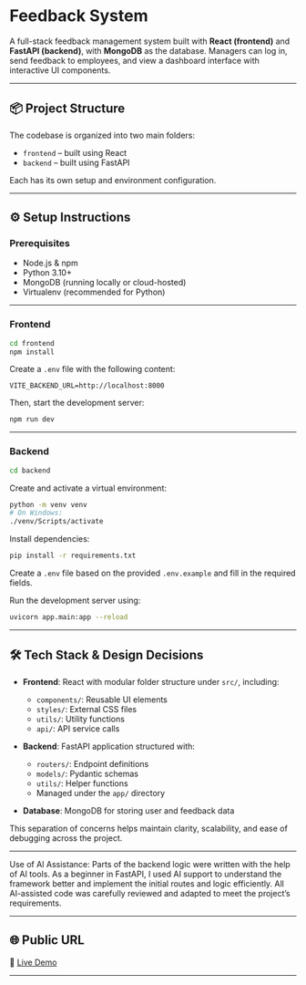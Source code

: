 # Feedback System

A full-stack feedback management system built with **React (frontend)** and **FastAPI (backend)**, with **MongoDB** as the database. Managers can log in, send feedback to employees, and view a dashboard interface with interactive UI components.

---

## 📦 Project Structure

The codebase is organized into two main folders:

- `frontend` – built using React
- `backend` – built using FastAPI

Each has its own setup and environment configuration.

---

## ⚙️ Setup Instructions

### Prerequisites

- Node.js & npm
- Python 3.10+
- MongoDB (running locally or cloud-hosted)
- Virtualenv (recommended for Python)

---

### Frontend

```bash
cd frontend
npm install
```

Create a `.env` file with the following content:

```env
VITE_BACKEND_URL=http://localhost:8000
```

Then, start the development server:

```bash
npm run dev
```

---

### Backend

```bash
cd backend
```

Create and activate a virtual environment:

```bash
python -m venv venv
# On Windows:
./venv/Scripts/activate
```

Install dependencies:

```bash
pip install -r requirements.txt
```

Create a `.env` file based on the provided `.env.example` and fill in the required fields.

Run the development server using:

```bash
uvicorn app.main:app --reload
```

---

## 🛠️ Tech Stack & Design Decisions

- **Frontend**: React with modular folder structure under `src/`, including:

  - `components/`: Reusable UI elements
  - `styles/`: External CSS files
  - `utils/`: Utility functions
  - `api/`: API service calls

- **Backend**: FastAPI application structured with:

  - `routers/`: Endpoint definitions
  - `models/`: Pydantic schemas
  - `utils/`: Helper functions
  - Managed under the `app/` directory

- **Database**: MongoDB for storing user and feedback data

This separation of concerns helps maintain clarity, scalability, and ease of debugging across the project.

---

Use of AI Assistance: Parts of the backend logic were written with the help of AI tools. As a beginner in FastAPI, I used AI support to understand the framework better and implement the initial routes and logic efficiently. All AI-assisted code was carefully reviewed and adapted to meet the project’s requirements.

---

## 🌐 Public URL

🔗 [Live Demo](https://feedback-kv.netlify.app/)

---
<!-- >
## 📄 License

This project is for educational and demonstration purposes. -->
